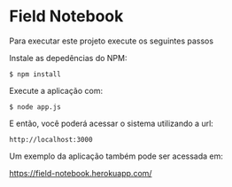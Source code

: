 # Field Notebook

Para executar este projeto execute os seguintes passos

Instale as depedências do NPM:

`$ npm install`

Execute a aplicação com:

`$ node app.js`

E então, você poderá acessar o sistema utilizando a url:

`http://localhost:3000`

Um exemplo da aplicação também pode ser acessada em:

https://field-notebook.herokuapp.com/

